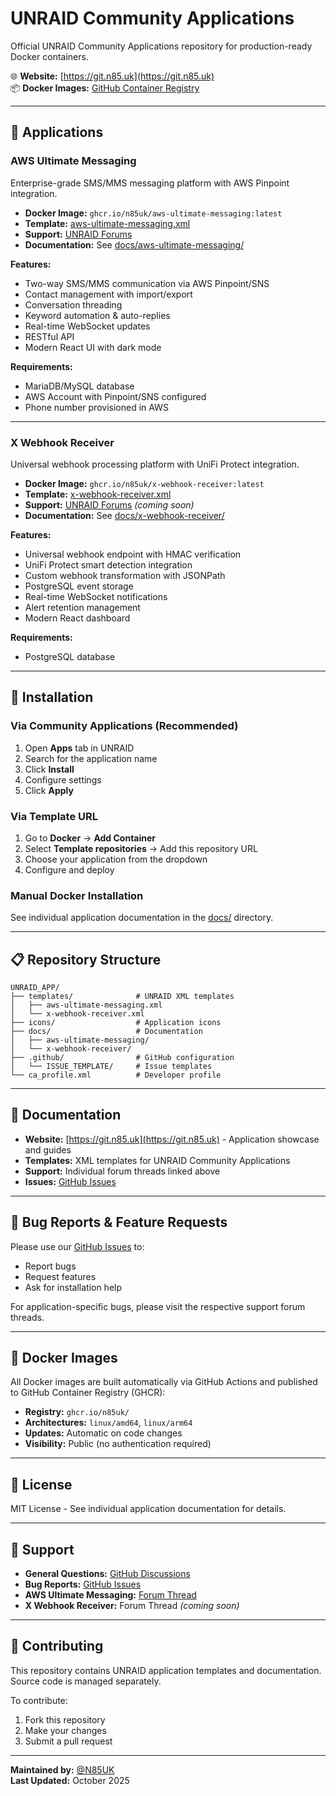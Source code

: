 # UNRAID Community Applications

Official UNRAID Community Applications repository for production-ready Docker containers.

🌐 **Website:** [https://git.n85.uk](https://git.n85.uk)  
📦 **Docker Images:** [GitHub Container Registry](https://github.com/N85UK?tab=packages)

---

## 📱 Applications

### AWS Ultimate Messaging
Enterprise-grade SMS/MMS messaging platform with AWS Pinpoint integration.

- **Docker Image:** `ghcr.io/n85uk/aws-ultimate-messaging:latest`
- **Template:** [aws-ultimate-messaging.xml](templates/aws-ultimate-messaging.xml)
- **Support:** [UNRAID Forums](https://forums.unraid.net/topic/194489-support-aws-ultimate-messaging-app/)
- **Documentation:** See [docs/aws-ultimate-messaging/](docs/aws-ultimate-messaging/)

**Features:**
- Two-way SMS/MMS communication via AWS Pinpoint/SNS
- Contact management with import/export
- Conversation threading
- Keyword automation & auto-replies
- Real-time WebSocket updates
- RESTful API
- Modern React UI with dark mode

**Requirements:**
- MariaDB/MySQL database
- AWS Account with Pinpoint/SNS configured
- Phone number provisioned in AWS

---

### X Webhook Receiver
Universal webhook processing platform with UniFi Protect integration.

- **Docker Image:** `ghcr.io/n85uk/x-webhook-receiver:latest`
- **Template:** [x-webhook-receiver.xml](templates/x-webhook-receiver.xml)
- **Support:** [UNRAID Forums](https://forums.unraid.net/topic/XXXXX) *(coming soon)*
- **Documentation:** See [docs/x-webhook-receiver/](docs/x-webhook-receiver/)

**Features:**
- Universal webhook endpoint with HMAC verification
- UniFi Protect smart detection integration
- Custom webhook transformation with JSONPath
- PostgreSQL event storage
- Real-time WebSocket notifications
- Alert retention management
- Modern React dashboard

**Requirements:**
- PostgreSQL database

---

## 🚀 Installation

### Via Community Applications (Recommended)

1. Open **Apps** tab in UNRAID
2. Search for the application name
3. Click **Install**
4. Configure settings
5. Click **Apply**

### Via Template URL

1. Go to **Docker** → **Add Container**
2. Select **Template repositories** → Add this repository URL
3. Choose your application from the dropdown
4. Configure and deploy

### Manual Docker Installation

See individual application documentation in the [docs/](docs/) directory.

---

## 📋 Repository Structure

```
UNRAID_APP/
├── templates/              # UNRAID XML templates
│   ├── aws-ultimate-messaging.xml
│   └── x-webhook-receiver.xml
├── icons/                  # Application icons
├── docs/                   # Documentation
│   ├── aws-ultimate-messaging/
│   └── x-webhook-receiver/
├── .github/                # GitHub configuration
│   └── ISSUE_TEMPLATE/     # Issue templates
└── ca_profile.xml          # Developer profile
```

---

## 📖 Documentation

- **Website:** [https://git.n85.uk](https://git.n85.uk) - Application showcase and guides
- **Templates:** XML templates for UNRAID Community Applications
- **Support:** Individual forum threads linked above
- **Issues:** [GitHub Issues](https://github.com/N85UK/UNRAID_APP/issues)

---

## 🐛 Bug Reports & Feature Requests

Please use our [GitHub Issues](https://github.com/N85UK/UNRAID_APP/issues/new/choose) to:
- Report bugs
- Request features
- Ask for installation help

For application-specific bugs, please visit the respective support forum threads.

---

## 🔐 Docker Images

All Docker images are built automatically via GitHub Actions and published to GitHub Container Registry (GHCR):

- **Registry:** `ghcr.io/n85uk/`
- **Architectures:** `linux/amd64`, `linux/arm64`
- **Updates:** Automatic on code changes
- **Visibility:** Public (no authentication required)

---

## 📜 License

MIT License - See individual application documentation for details.

---

## 💬 Support

- **General Questions:** [GitHub Discussions](https://github.com/N85UK/UNRAID_APP/discussions)
- **Bug Reports:** [GitHub Issues](https://github.com/N85UK/UNRAID_APP/issues)
- **AWS Ultimate Messaging:** [Forum Thread](https://forums.unraid.net/topic/194489-support-aws-ultimate-messaging-app/)
- **X Webhook Receiver:** Forum Thread *(coming soon)*

---

## 🤝 Contributing

This repository contains UNRAID application templates and documentation. Source code is managed separately.

To contribute:
1. Fork this repository
2. Make your changes
3. Submit a pull request

---

**Maintained by:** [@N85UK](https://github.com/N85UK)  
**Last Updated:** October 2025
